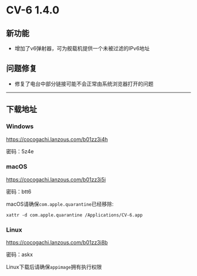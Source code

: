 # CV-6 1.4.0

## 新功能

- 增加了v6弹射器，可为舰载机提供一个未被过滤的IPv6地址

## 问题修复

- 修复了电台中部分链接可能不会正常由系统浏览器打开的问题


----

## 下载地址

### Windows

https://cocogachi.lanzous.com/b01zz3i4h

密码：5z4e

### macOS

https://cocogachi.lanzous.com/b01zz3i5i

密码：btt6

macOS请确保`com.apple.quarantine`已经移除:

```
xattr -d com.apple.quarantine /Applications/CV-6.app 

```


### Linux

https://cocogachi.lanzous.com/b01zz3i8b

密码：askx

Linux下载后请确保`appimage`拥有执行权限